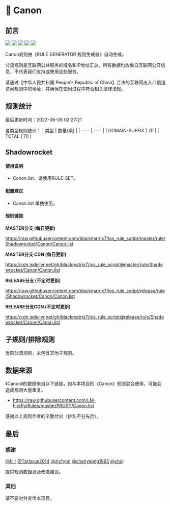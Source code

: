 # 🧸 Canon

## 前言

![](https://shields.io/badge/-移除重复规则-ff69b4) ![](https://shields.io/badge/-DOMAIN与DOMAIN--SUFFIX合并-green) ![](https://shields.io/badge/-DOMAIN--SUFFIX间合并-critical) ![](https://shields.io/badge/-DOMAIN--SUFFIX与DOMAIN--KEYWORD合并-blue) ![](https://shields.io/badge/-IP--CIDR(6)合并-blueviolet) 

Canon规则由《RULE GENERATOR 规则生成器》自动生成。

分流规则是互联网公共服务的域名和IP地址汇总，所有数据均收集自互联网公开信息，不代表我们支持或使用这些服务。

请通过【中华人民共和国 People's Republic of China】合法的互联网出入口信道访问规则中的地址，并确保在使用过程中符合相关法律法规。

## 规则统计

最后更新时间：2022-06-06 02:27:21

各类型规则统计：
| 类型 | 数量(条)  | 
| ---- | ----  |
| DOMAIN-SUFFIX | 70  | 
| TOTAL | 70  | 


## Shadowrocket 

#### 使用说明
- Canon.list，请使用RULE-SET。

#### 配置建议
- Canon.list 单独使用。

#### 规则链接
**MASTER分支 (每日更新)**

https://raw.githubusercontent.com/blackmatrix7/ios_rule_script/master/rule/Shadowrocket/Canon/Canon.list

**MASTER分支 CDN (每日更新)**

https://cdn.jsdelivr.net/gh/blackmatrix7/ios_rule_script@master/rule/Shadowrocket/Canon/Canon.list

**RELEASE分支 (不定时更新)**

https://raw.githubusercontent.com/blackmatrix7/ios_rule_script/release/rule/Shadowrocket/Canon/Canon.list

**RELEASE分支CDN (不定时更新)**

https://cdn.jsdelivr.net/gh/blackmatrix7/ios_rule_script@release/rule/Shadowrocket/Canon/Canon.list

## 子规则/排除规则


当前分流规则，未包含其他子规则。

## 数据来源

《Canon》的数据来自以下链接，如与本项目的《Canon》规则混合使用，可能会造成规则大量重复。

- https://raw.githubusercontent.com/LM-Firefly/Rules/master/PROXY/Canon.list


感谢以上规则作者的辛勤付出（排名不分先后）。

## 最后

### 感谢

[@fiiir](https://github.com/fiiir) [@Tartarus2014](https://github.com/Tartarus2014) [@zjcfynn](https://github.com/zjcfynn) [@chenyiping1995](https://github.com/chenyiping1995) [@vhdj](https://github.com/vhdj)

提供规则数据源及改进建议。

### 其他

请不要对外宣传本项目。